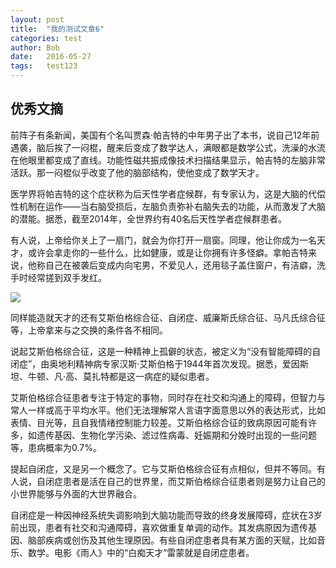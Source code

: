 ```yaml
---
layout: post
title:  "我的测试文章6"
categories: test
author: Bob
date:   2016-05-27
tags:	test123
---
```



## 优秀文摘

前阵子有条新闻，美国有个名叫贾森·帕吉特的中年男子出了本书，说自己12年前遇袭，脑后挨了一闷棍，醒来后变成了数学达人，满眼都是数学公式，洗澡的水流在他眼里都变成了直线。功能性磁共振成像技术扫描结果显示，帕吉特的左脑非常活跃。那一闷棍似乎改变了他的脑部结构，使他变成了数学天才。

医学界将帕吉特的这个症状称为后天性学者症候群，有专家认为，这是大脑的代偿性机制在运作——当右脑受损后，左脑负责弥补右脑失去的功能，从而激发了大脑的潜能。据悉，截至2014年，全世界约有40名后天性学者症候群患者。

有人说，上帝给你关上了一扇门，就会为你打开一扇窗。同理，他让你成为一名天才，或许会拿走你的一些什么，比如健康，或是让你拥有许多怪癖。拿帕吉特来说，他称自己在被袭后变成内向宅男，不爱见人，还用毯子盖住窗户，有洁癖，洗手时经常搓到双手发红。

![](http://www.hjboo.com/assets/images/qq_code.jpg)

同样能造就天才的还有艾斯伯格综合征、自闭症、威廉斯氏综合征、马凡氏综合征等，上帝拿来与之交换的条件各不相同。

说起艾斯伯格综合征，这是一种精神上孤僻的状态，被定义为“没有智能障碍的自闭症”，由奥地利精神病专家汉斯·艾斯伯格于1944年首次发现。据悉，爱因斯坦、牛顿、凡·高、莫扎特都是这一病症的疑似患者。

艾斯伯格综合征患者专注于特定的事物，同时存在社交和沟通上的障碍，但智力与常人一样或高于平均水平。他们无法理解常人言语字面意思以外的表达形式，比如表情、目光等，且自我情绪控制能力较差。艾斯伯格综合征的致病原因可能有许多，如遗传基因、生物化学污染、滤过性病毒、妊娠期和分娩时出现的一些问题等，患病概率为0.7%。

提起自闭症，又是另一个概念了。它与艾斯伯格综合征有点相似，但并不等同。有人说，自闭症患者是活在自己的世界里，而艾斯伯格综合征患者则是努力让自己的小世界能够与外面的大世界融合。

自闭症是一种因神经系统失调影响到大脑功能而导致的终身发展障碍，症状在3岁前出现，患者有社交和沟通障碍，喜欢做重复单调的动作。其发病原因为遗传基因、脑部疾病或创伤及其他生理原因。有些自闭症患者具有某方面的天赋，比如音乐、数学。电影《雨人》中的“白痴天才”雷蒙就是自闭症患者。
